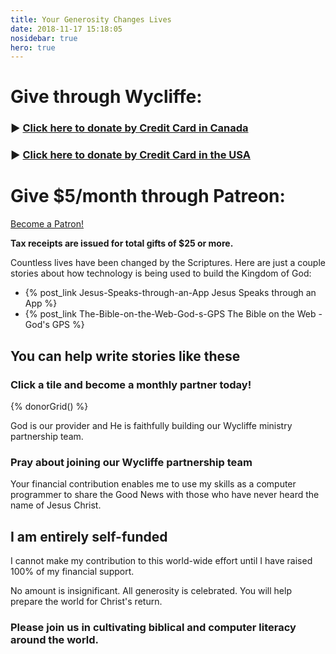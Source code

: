 ```yaml
---
title: Your Generosity Changes Lives 
date: 2018-11-17 15:18:05
nosidebar: true
hero: true
---
```


# Give through Wycliffe:

### &#9654; [Click here to donate by Credit Card in Canada](https://www.wycliffe.ca/projects/dan-bidulock/)

### &#9654; [Click here to donate by Credit Card in the USA](https://www.wycliffe.org/partner/give-to-the-ministry-of-my-wycliffe-missionary)

# Give $5/month through Patreon:

<a href="https://www.patreon.com/bePatron?u=16503382" data-patreon-widget-type="become-patron-button">Become a Patron!</a><script async src="https://c6.patreon.com/becomePatronButton.bundle.js"></script>

**Tax receipts are issued for total gifts of $25 or more.**

Countless lives have been changed by the Scriptures. Here are just a couple
stories about how technology is being used to build the Kingdom of God:

- {% post_link Jesus-Speaks-through-an-App Jesus Speaks through an App %}
- {% post_link The-Bible-on-the-Web-God-s-GPS The Bible on the Web - God's GPS %}

## You can help write stories like these

### Click a tile and become a monthly partner today!

{% donorGrid() %}

God is our provider and He is faithfully building our Wycliffe ministry
partnership team.

### Pray about joining our Wycliffe partnership team

Your financial contribution enables me to use my skills as a computer
programmer to share the Good News with those who have never heard the name
of Jesus Christ.

## I am entirely self-funded

I cannot make my contribution to this world-wide effort until I have raised
100% of my financial support.

No amount is insignificant. All generosity is celebrated. You will help 
prepare the world for Christ's return. 

### Please join us in cultivating biblical and computer literacy around the world.


